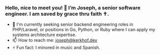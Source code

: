 ### Hello, nice to meet you! 👋 I’m Joseph, a senior software engineer. I am saved by grace thru faith ✝️.

- 🔭 I'm currently seeking senior backend engineering roles in PHP/Laravel, or positions in Go, Python, or Ruby where I can apply my systems architecture expertise.
- 📫 How to reach me: [joseph@kerkhof.dev](mailto:joseph@kerkhof.dev)
- ⚡ Fun fact: I minored in music and Spanish.
